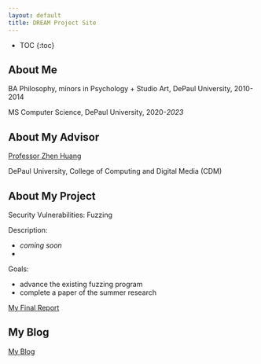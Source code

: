 ```yaml
---
layout: default
title: DREAM Project Site
---
```


* TOC
{:toc}

## About Me

BA Philosophy, minors in Psychology + Studio Art, DePaul University, 2010-2014

MS Computer Science, DePaul University, 2020-_2023_

## About My Advisor

[Professor Zhen Huang](https://facsrv.cs.depaul.edu/zhuang28/)

DePaul University, College of Computing and Digital Media (CDM)

## About My Project

Security Vulnerabilities: Fuzzing

Description:
- _coming soon_
- 

Goals:
- advance the existing fuzzing program 
- complete a paper of the summer research


[My Final Report](files/finalreport.pdf)

## My Blog

[My Blog](blog.html)
